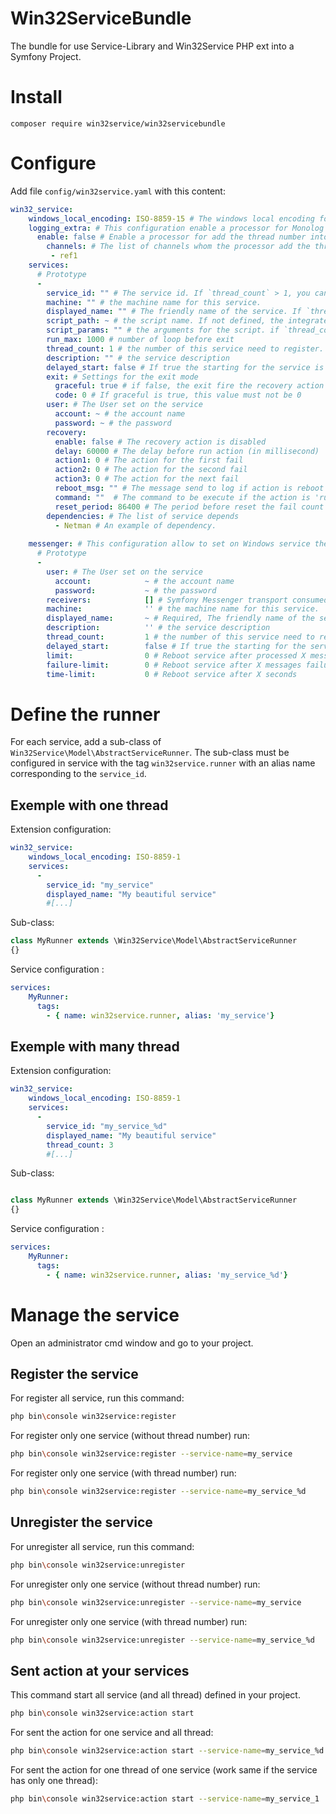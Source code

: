 # Win32ServiceBundle
The bundle for use Service-Library and Win32Service PHP ext into a Symfony Project.


# Install

```shell
composer require win32service/win32servicebundle
```

# Configure

Add file `config/win32service.yaml` with this content:

```yaml
win32_service:
    windows_local_encoding: ISO-8859-15 # The windows local encoding for convert the string UTF-8 from configuration to the local encoding.
    logging_extra: # This configuration enable a processor for Monolog
      enable: false # Enable a processor for add the thread number into the extra fields
        channels: # The list of channels whom the processor add the thread number. If empty, the thread number is added for all channels.
         - ref1
    services:
      # Prototype
      -
        service_id: "" # The service id. If `thread_count` > 1, you can use `%d` to define the place of the thread number
        machine: "" # the machine name for this service. 
        displayed_name: "" # The friendly name of the service. If `thread_count` > 1, you can use `%d` to define the place of the thread number
        script_path: ~ # the script name. If not defined, the integrated execute command is used.
        script_params: "" # the arguments for the script. if `thread_count` > 1, you can use `%d` to define the place of the thread number
        run_max: 1000 # number of loop before exit
        thread_count: 1 # the number of this service need to register. Use `%d` into `service_id`, `displayed_name` and `script_params` for contains the service number.
        description: "" # the service description
        delayed_start: false # If true the starting for the service is delayed
        exit: # Settings for the exit mode
          graceful: true # if false, the exit fire the recovery action
          code: 0 # If graceful is true, this value must not be 0
        user: # The User set on the service
          account: ~ # the account name
          password: ~ # the password
        recovery:
          enable: false # The recovery action is disabled
          delay: 60000 # The delay before run action (in millisecond)
          action1: 0 # The action for the first fail
          action2: 0 # The action for the second fail
          action3: 0 # The action for the next fail
          reboot_msg: "" # The message send to log if action is reboot the server
          command: ""  # The command to be execute if the action is 'run command'
          reset_period: 86400 # The period before reset the fail count (in minutes)
        dependencies: # The list of service depends
          - Netman # An example of dependency.
 
    messenger: # This configuration allow to set on Windows service the Symfony Messenger Consumer.
      # Prototype
      -
        user: # The User set on the service
          account:            ~ # the account name
          password:           ~ # the password
        receivers:            [] # Symfony Messenger transport consumed by the service
        machine:              '' # the machine name for this service. 
        displayed_name:       ~ # Required, The friendly name of the service. If `thread_count` > 1, you can use `%d` to define the place of the thread number
        description:          '' # the service description
        thread_count:         1 # the number of this service need to register. Use `%d` into `service_id`, `displayed_name` and `script_params` for contains the service number.
        delayed_start:        false # If true the starting for the service is delayed
        limit:                0 # Reboot service after processed X messages
        failure-limit:        0 # Reboot service after X messages failure
        time-limit:           0 # Reboot service after X seconds
```

# Define the runner

For each service, add a sub-class of `Win32Service\Model\AbstractServiceRunner`.
The sub-class must be configured in service with the tag `win32service.runner` with an alias name corresponding to the `service_id`.

## Exemple with one thread

Extension configuration:

```yaml
win32_service:
    windows_local_encoding: ISO-8859-1
    services:
      -
        service_id: "my_service"
        displayed_name: "My beautiful service"
        #[...]
```


Sub-class:

```php
class MyRunner extends \Win32Service\Model\AbstractServiceRunner
{}
```

Service configuration :

```yaml
services:
    MyRunner:
      tags:
        - { name: win32service.runner, alias: 'my_service'}
```

## Exemple with many thread

Extension configuration:

```yaml
win32_service:
    windows_local_encoding: ISO-8859-1
    services:
      -
        service_id: "my_service_%d"
        displayed_name: "My beautiful service"
        thread_count: 3
        #[...]

```


Sub-class:

```php

class MyRunner extends \Win32Service\Model\AbstractServiceRunner
{}

```

Service configuration :

```yaml
services:
    MyRunner:
      tags:
        - { name: win32service.runner, alias: 'my_service_%d'}
```

# Manage the service

Open an administrator cmd window and go to your project.

## Register the service

For register all service, run this command:

```bash
php bin\console win32service:register
```

For register only one service (without thread number) run:

```bash
php bin\console win32service:register --service-name=my_service
```
For register only one service (with thread number) run:

```bash
php bin\console win32service:register --service-name=my_service_%d
```

## Unregister the service

For unregister all service, run this command:

```bash
php bin\console win32service:unregister
```

For unregister only one service (without thread number) run:

```bash
php bin\console win32service:unregister --service-name=my_service
```

For unregister only one service (with thread number) run:

```bash
php bin\console win32service:unregister --service-name=my_service_%d
```


## Sent action at your services

This command start all service (and all thread) defined in your project.

```bash
php bin\console win32service:action start
```

For sent the action for one service and all thread:

```bash
php bin\console win32service:action start --service-name=my_service_%d
```

For sent the action for one thread of one service (work same if the service has only one thread):

```bash
php bin\console win32service:action start --service-name=my_service_1
```
